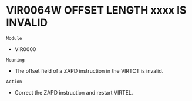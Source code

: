 # VIR0064W OFFSET LENGTH xxxx IS INVALID

`Module`
- 	VIR0000

`Meaning`
- The offset field of a ZAPD instruction in the VIRTCT is invalid.

`Action`
- Correct the ZAPD instruction and restart VIRTEL.
